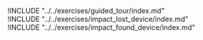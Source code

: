 
<div class="boxtext">
!INCLUDE "../../exercises/guided_tour/index.md"
</div>

<div class="boxtext">
!INCLUDE "../../exercises/impact_lost_device/index.md"
</div>

<div class="boxtext">
!INCLUDE "../../exercises/impact_found_device/index.md"
</div>
